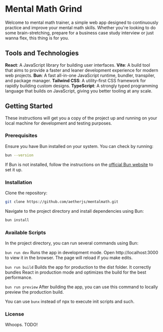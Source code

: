 # Mental Math Grind

Welcome to mental math trainer, a simple web app designed to continuously practice and improve your mental math skills. Whether you're looking to do some brain-stretching, prepare for a business case study interview or just wanna flex, this thing is for you. 

## Tools and Technologies

**React**: A JavaScript library for building user interfaces.
**Vite**: A build tool that aims to provide a faster and leaner development experience for modern web projects.
**Bun**: A fast all-in-one JavaScript runtime, bundler, transpiler, and package manager.
**Tailwind CSS**: A utility-first CSS framework for rapidly building custom designs.
**TypeScript**: A strongly typed programming language that builds on JavaScript, giving you better tooling at any scale.

## Getting Started

These instructions will get you a copy of the project up and running on your local machine for development and testing purposes.

### Prerequisites

Ensure you have Bun installed on your system. You can check by running:


```bash
bun --version
```
If Bun is not installed, follow the instructions on the [official Bun website](https://bun.sh/) to set it up.

### Installation

Clone the repository:

```bash
git clone https://github.com/aetherjs/mentalmath.git
```
Navigate to the project directory and install dependencies using Bun:

```bash
bun install
```

### Available Scripts

In the project directory, you can run several commands using Bun:

`bun run dev` Runs the app in development mode. Open http://localhost:3000 to view it in the browser. The page will reload if you make edits.

`bun run build` Builds the app for production to the dist folder. It correctly bundles React in production mode and optimizes the build for the best performance.

`bun run preview` After building the app, you can use this command to locally preview the production build.

You can use `bunx` instead of npx to execute init scripts and such.

### License

Whoops. TODO!  